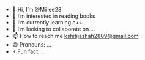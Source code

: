 - 👋 Hi, I’m @Miilee28
- 👀 I’m interested in reading books
- 🌱 I’m currently learning c++
- 💞️ I’m looking to collaborate on ...
- 📫 How to reach me kshitijashah2809@gmail.com
- 😄 Pronouns: ...
- ⚡ Fun fact: ...

<!---
Miilee28/Miilee28 is a ✨ special ✨ repository because its `README.md` (this file) appears on your GitHub profile.
You can click the Preview link to take a look at your changes.
--->
